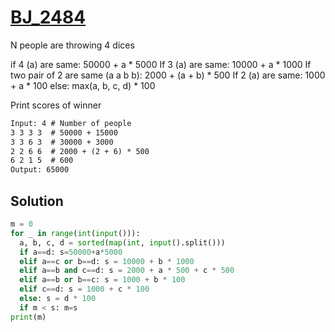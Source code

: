 # [BJ_2484](https://acmicpc.net/problem/2484)

N people are throwing 4 dices

if 4 (a) are same: 50000 + a * 5000
If 3 (a) are same: 10000 + a * 1000
If two pair of 2 are same (a a b b): 2000 + (a + b) * 500
If 2 (a) are same: 1000 + a * 100
else: max(a, b, c, d) * 100

Print scores of winner

```txt
Input: 4 # Number of people
3 3 3 3  # 50000 + 15000
3 3 6 3  # 30000 + 3000
2 2 6 6  # 2000 + (2 + 6) * 500
6 2 1 5  # 600
Output: 65000
```

## Solution

```py
m = 0
for _ in range(int(input())):
  a, b, c, d = sorted(map(int, input().split()))
  if a==d: s=50000+a*5000
  elif a==c or b==d: s = 10000 + b * 1000
  elif a==b and c==d: s = 2000 + a * 500 + c * 500
  elif a==b or b==c: s = 1000 + b * 100
  elif c==d: s = 1000 + c * 100
  else: s = d * 100
  if m < s: m=s
print(m)
```
